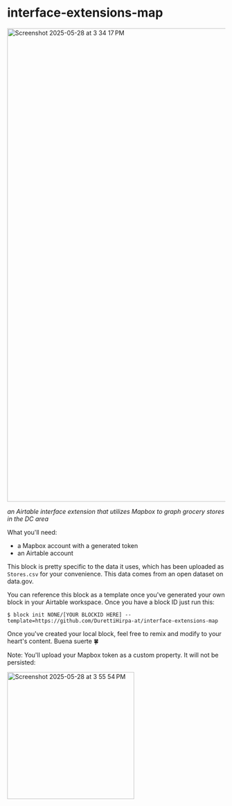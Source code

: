# interface-extensions-map

<img width="1092" alt="Screenshot 2025-05-28 at 3 34 17 PM" src="https://github.com/user-attachments/assets/fb60be65-747b-4f15-b9f3-c3bb7b2ad33c" />

_an Airtable interface extension that utilizes Mapbox to graph grocery stores in the DC area_

What you'll need:
* a Mapbox account with a generated token
* an Airtable account

This block is pretty specific to the data it uses, which has been uploaded as `Stores.csv` for your convenience. This data comes from an open dataset on data.gov.

You can reference this block as a template once you've generated your own block in your Airtable workspace. Once you have a block ID just run this:

```
$ block init NONE/[YOUR BLOCKID HERE] --template=https://github.com/DurettiHirpa-at/interface-extensions-map
```

Once you've created your local block, feel free to remix and modify to your heart's content. Buena suerte 🍀

Note: You'll upload your Mapbox token as a custom property. It will not be persisted:

<img width="293" alt="Screenshot 2025-05-28 at 3 55 54 PM" src="https://github.com/user-attachments/assets/1ed5e6aa-52a2-44ca-9e41-e909069920a7" />
